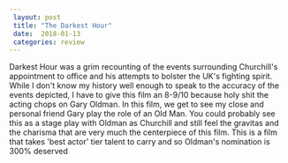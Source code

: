 ```yaml
---
 layout: post
 title: "The Darkest Hour"
 date:  2018-01-13
 categories: review 
---
```



Darkest Hour was a grim recounting of the events surrounding Churchill's appointment to office and his attempts to bolster the UK's fighting spirit. While I don't know my history well enough to speak to the accuracy of the events depicted, I have to give this film an 8-9/10 because holy shit the acting chops on Gary Oldman. In this film, we get to see my close and personal friend Gary play the role of an Old Man. You could probably see this as a stage play with Oldman as Churchill and still feel the gravitas and the charisma that are very much the centerpiece of this film. This is a film that takes 'best actor' tier talent to carry and so Oldman's nomination is 300% deserved